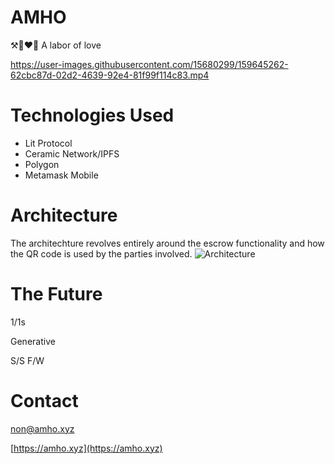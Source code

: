 # AMHO
⚒️👩‍❤️‍👨 A labor of love

https://user-images.githubusercontent.com/15680299/159645262-62cbc87d-02d2-4639-92e4-81f99f114c83.mp4

# Technologies Used
- Lit Protocol
- Ceramic Network/IPFS
- Polygon
- Metamask Mobile

# Architecture
The architechture revolves entirely around the escrow functionality and how the QR code is used by the parties involved.
![Architecture](https://user-images.githubusercontent.com/15680299/159846171-f16b3ea7-ea77-4f86-a0e0-465e7a7f98df.png)


# The Future
1/1s

Generative

S/S F/W

# Contact
non@amho.xyz

[https://amho.xyz](https://amho.xyz)
